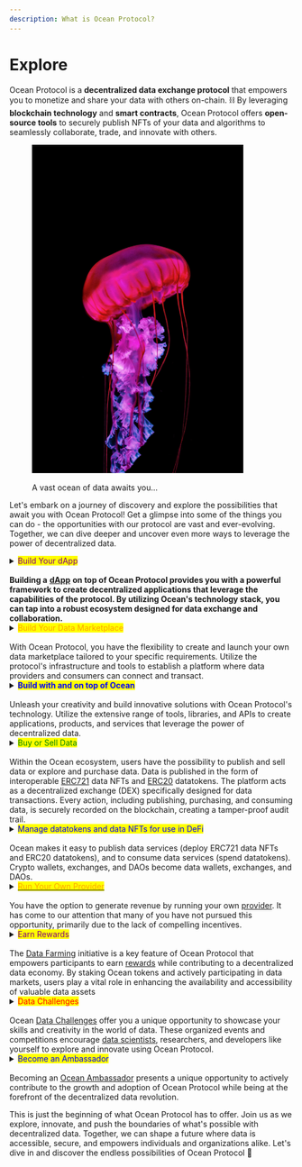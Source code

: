 ```yaml
---
description: What is Ocean Protocol?
---
```


# Explore

Ocean Protocol is a **decentralized data exchange protocol** that empowers you to monetize and share your data with others on-chain. ⛓️ By leveraging **blockchain technology** and **smart contracts**, Ocean Protocol offers **open-source tools** to securely publish NFTs of your data and algorithms to seamlessly collaborate, trade, and innovate with others.

<figure><img src="../.gitbook/assets/ocean-jelly-hyperrealistic.jpeg" alt="" width="375"><figcaption><p>A vast ocean of data awaits you...</p></figcaption></figure>

Let's embark on a journey of discovery and explore the possibilities that await you with Ocean Protocol! Get a glimpse into some of the things you can do - the opportunities with our protocol are vast and ever-evolving. Together, we can dive deeper and uncover even more ways to leverage the power of decentralized data.

<details>

<summary><mark style="color:purple;">Build Your dApp</mark><br><br><strong>Building a</strong> <a href="https://oceanprotocol.com/templates"><strong>dApp</strong></a> <strong>on top of Ocean Protocol provides you with a powerful framework to create decentralized applications that leverage the capabilities of the protocol. By utilizing Ocean's technology stack, you can tap into a robust ecosystem designed for data exchange and collaboration.</strong></summary>

When building a dApp on top of Ocean Protocol, you gain access to a wide range of features and functionalities:

1. **Data access and discovery**: Utilize Ocean's data marketplace infrastructure to access diverse and valuable data sets. Leverage the data discovery mechanisms to help users find relevant data assets for their applications.
2. **Data interoperability**: Seamlessly integrate and interact with various data sources using Ocean's standardized data representation formats. Ensure compatibility and easy data integration within your dApp.
3. **Data privacy and security**: Leverage the cryptographic capabilities of Ocean Protocol to ensure privacy and security of sensitive data. Implement access controls, encryption, and secure data-sharing mechanisms within your dApp.
4. **Provenance and transparency**: Leverage the transparency and immutability of the blockchain to establish data provenance. Build trust among users by providing an auditable record of data sources, usage, and transactions.
5. **Tokenized incentives**: Utilize datatokens (ERC20) within your dApp to incentivize data providers and consumers. Design token economies that align with the specific requirements of your application, encouraging participation and value creation.
6. **Community participation**: Leverage the community-driven nature of Ocean Protocol to foster collaboration, feedback, and innovation. Engage with the Ocean community to share ideas, contribute to the ecosystem, and gather insights to enhance your dApp.

These are a few examples of what can be built on top of Ocean.

1. [Ocean Waves](https://waves.oceanprotocol.com/) - Music NFTs [marketplace](https://github.com/oceanprotocol/waves)
2. [Ocean Market](https://market.oceanprotocol.com) - Decentralised data [marketplace](https://github.com/oceanprotocol/market)
3. [Autobot](https://autobotocean.com/) - Tokengated [data farming](https://df.oceandao.org/) intelligence app
4. [Ocean Gate](https://tokengate.oceanprotocol.com/) - Tokengated [content](https://github.com/oceanprotocol/token-gating-template)
5. [Acentrik Market](https://market.acentrik.io/) - Enterprise decentralized data marketplace

</details>

<details>

<summary><mark style="color:orange;">Build Your Data Marketplace</mark><br><br>With Ocean Protocol, you have the flexibility to create and launch your own data marketplace tailored to your specific requirements. Utilize the protocol's infrastructure and tools to establish a platform where data providers and consumers can connect and transact.</summary>

You can choose from two options:

1. **Fork the** [**Ocean Marketplace**](https://github.com/oceanprotocol/market) **and customize it**: You have the ability to fork the existing [Ocean Marketplace](https://github.com/oceanprotocol/market) codebase and customize it according to your needs. This allows you to leverage the foundational infrastructure and functionality already built by Ocean Protocol while tailoring the user interface, features, and branding to align with your marketplace vision. Follow this [tutorial](../developers/build-a-marketplace/) to learn how to do it.
2. **Build your marketplace with Ocean components**: Alternatively, you can build your data marketplace from scratch using Ocean Protocol's modular components. Ocean provides a comprehensive set of building blocks, such as the [**Aquarius**](https://github.com/oceanprotocol/aquarius), [**Provider**](https://github.com/oceanprotocol/provider), Ocean [contracts](https://github.com/oceanprotocol/contracts), and Ocean libraries([**ocean.js**](https://github.com/oceanprotocol/ocean.js) & [**ocean.py**](https://github.com/oceanprotocol/ocean.py)), which you can integrate into your own marketplace development. This empowers you to create a unique and customized data marketplace experience while leveraging the underlying capabilities and standards provided by Ocean Protocol.

</details>

<details>

<summary><mark style="color:blue;"><strong>Build with and on top of Ocean</strong></mark><br><br>Unleash your creativity and build innovative solutions with Ocean Protocol's technology. Utilize the extensive range of tools, libraries, and APIs to create applications, products, and services that leverage the power of decentralized data.</summary>

Seamlessly integrate with Ocean's ecosystem, contribute to the protocol's growth, and join a vibrant community of developers and entrepreneurs shaping the future of data-driven solutions.

</details>

<details>

<summary><mark style="color:green;">Buy or Sell Data</mark><br><br>Within the Ocean ecosystem, users have the possibility to publish and sell data or explore and purchase data. Data is published in the form of interoperable <a href="https://github.com/ethereum/EIPs/blob/master/EIPS/eip-721.md">ERC721</a> data NFTs and <a href="https://github.com/ethereum/EIPs/blob/7f4f0377730f5fc266824084188cc17cf246932e/EIPS/eip-20.md">ERC20</a> datatokens. The platform acts as a decentralized exchange (DEX) specifically designed for data transactions. Every action, including publishing, purchasing, and consuming data, is securely recorded on the blockchain, creating a tamper-proof audit trail.</summary>

For data scientists and AI practitioners, Ocean presents opportunities such as increased access to a broader range of data, including private data, crypto-secured provenance for data and AI training, and potential income streams from selling and curating data.

To showcase these capabilities, Ocean developed a demonstrator marketplace known as the [Ocean Market](https://market.oceanprotocol.com/).

The following guides will help you get started with buying and selling data:

* [Publish an NFT](../user-guides/marketplace-publish-data-asset.md)
* [Download an NFT](../user-guides/marketplace-download-data-asset.md)
* [Host Assets](../user-guides/asset-hosting/)

</details>

<details>

<summary><mark style="color:blue;">Manage datatokens and data NFTs for use in DeFi</mark><br><br>Ocean makes it easy to publish data services (deploy ERC721 data NFTs and ERC20 datatokens), and to consume data services (spend datatokens). Crypto wallets, exchanges, and DAOs become data wallets, exchanges, and DAOs.</summary>

Use Ocean [JavaScript](../developers/ocean.js) or [Python](../developers/ocean.py) drivers to manage data NFTs and datatokens:

Ocean-based apps make data assets on-ramps and off-ramps easy for end users. Ocean smart contracts and libraries make this easy for developers. The data itself does not need to be on-chain, just the access control.

Data NFTs are ERC721 tokens representing the unique asset and datatokens are ERC20 tokens to access data services. Each data service gets its own data NFT and one or more type of datatokens.

To access the dataset, you send 1.0 datatokens to the data provider (running Ocean Provider). To give access to someone else, send them 1.0 datatokens. That's it.

Since datatokens are ERC20, and live on Ethereum mainnet, there's a whole ecosystem to leverage.

* _Publish and access data services:_ downloadable files or compute-to-data. Use Ocean to deploy a new [ERC721](https://github.com/ethereum/EIPs/blob/master/EIPS/eip-721.md) and [ERC20](https://github.com/ethereum/EIPs/blob/7f4f0377730f5fc266824084188cc17cf246932e/EIPS/eip-20.md) datatoken contract for each data service, then mint datatokens.
* _Transfer datatokens_ to another owner (or approve & transferFrom).
* _And more._ Use ERC20 support in [web3.js](https://web3js.readthedocs.io/), [web3.py](https://web3py.readthedocs.io/en/stable/examples.html#working-with-an-erc20-token-contract) and Solidity to connect datatokens with crypto wallets and other DeFi services.

</details>

<details>

<summary><a href="https://medium.com/p/477b3decad51#7922"><mark style="color:orange;">Run Your Own Provider</mark></a><br><br>You have the option to generate revenue by running your own <a href="../developers/provider/">provider</a>. It has come to our attention that many of you have not pursued this opportunity, primarily due to the lack of compelling incentives.</summary>

If you're not familiar with it, the Ocean [Provider](../developers/provider/) serves as the proxy service responsible for encrypting/decrypting data and streaming it to the consumer. It also verifies user access privileges for specific data assets or services. It plays a vital role in the Ocean architecture.

Fees are now paid to the individual or organization running the provider when a user downloads a data asset. The download fees are set based on the cost per MB, and there is also a provider fee for compute jobs, which is priced per minute.

Both the download and compute fees can be set to any absolute amount, and you have the flexibility to choose the token in which you want to receive these fees. They do not have to be in the same currency used in the marketplace. For instance, the provider fee could be a fixed rate of 5 USDT per 1000 MB of data downloaded, and this fee will remain fixed in USDT even if the marketplace uses a different currency.

Furthermore, provider fees are not restricted to data consumption; they can also be utilized to charge for compute resources. For example, a provider can charge a fixed fee of 15 DAI to reserve compute resources for one hour. This presents an advantage for both the user and the provider host. Users can now reserve the appropriate amount of computing resources according to their requirements. For provider hosts, this creates an additional income opportunity.

</details>

<details>

<summary><mark style="color:purple;">Earn Rewards</mark><br><br>The <a href="../rewards/df-background.md">Data Farming</a> initiative is a key feature of Ocean Protocol that empowers participants to earn <a href="../rewards/">rewards</a> while contributing to a decentralized data economy. By staking Ocean tokens and actively participating in data markets, users play a vital role in enhancing the availability and accessibility of valuable data assets</summary>

Through the Data Farming initiative, you are incentivized to lock Ocean tokens for [veOcean](../rewards/veocean.md). By staking your tokens, you not only support the growth and sustainability of the ecosystem but also earn a share of the generated incentives💰. The Data Farming initiative offers participants a unique opportunity to earn [rewards](../rewards/) while making a meaningful impact in the data marketplace.

Participating in the Data Farming initiative demonstrates a commitment to the principles of **fairness**, **transparency**, and **collaboration** that underpin Ocean Protocol. It allows you to actively engage with the ecosystem, promoting innovation, and driving the evolution of the decentralized data economy.

</details>

<details>

<summary><mark style="color:red;">Data Challenges</mark><br><br>Ocean <a href="https://oceanprotocol.com/challenges">Data Challenges</a> offer you a unique opportunity to showcase your skills and creativity in the world of data. These organized events and competitions encourage <a href="../data-science/">data scientists</a>, researchers, and developers like yourself to explore and innovate using Ocean Protocol.</summary>

By participating in Ocean Data Challenges, you can tackle real-world problems, leverage data assets, and utilize the technologies within the Ocean ecosystem. Not only do you have the chance to compete for recognition and prizes, but you also contribute to driving innovation, fostering collaboration, and making a positive impact in the data space.

</details>

<details>

<summary><mark style="color:blue;">Become an Ambassador</mark><br><br>Becoming an <a href="https://oceanambassadors.community/">Ocean Ambassador</a> presents a unique opportunity to actively contribute to the growth and adoption of Ocean Protocol while being at the forefront of the decentralized data revolution.</summary>

As an Ocean Ambassador, you become an advocate for the protocol, promoting its vision of democratizing data and empowering individuals. By sharing your knowledge and enthusiasm, you can educate others about the benefits and potential of Ocean Protocol, inspiring them to join the ecosystem. As part of a global community of like-minded individuals, you gain access to exclusive resources, networking opportunities, and collaborations that further enhance your expertise in the data economy. As an Ambassador, you play a vital role in shaping the future of data by driving awareness, fostering innovation, and helping to build a more open and equitable data ecosystem. Join the Ocean Ambassador program by completing the [Ocean Academy](https://www.oceanacademy.io/) and become a catalyst for positive change in the world of data.

</details>

This is just the beginning of what Ocean Protocol has to offer. Join us as we explore, innovate, and push the boundaries of what's possible with decentralized data. Together, we can shape a future where data is accessible, secure, and empowers individuals and organizations alike. Let's dive in and discover the endless possibilities of Ocean Protocol :ocean:
